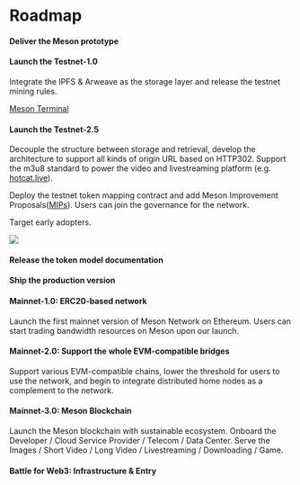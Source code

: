 # Roadmap

<el-timeline style="margin-top: 35px;">
    <el-timeline-item timestamp="2020" placement="top" :hollow="false" type="success">
        <el-card>
            <h4>Deliver the Meson prototype</h4>
        </el-card>
    </el-timeline-item>
    <el-timeline-item timestamp="2021" placement="top" :hollow="false" type="success">
        <el-card>
            <h4>Launch the Testnet-1.0</h4>
            <p>Integrate the IPFS & Arweave as the storage layer and release the testnet mining rules.</p>
            <p><a target="_blank" href="https://github.com/daqnext/meson-terminal">Meson Terminal</a></p>
        </el-card>
        <el-card>
            <h4>Launch the Testnet-2.5</h4>
            <p>Decouple the structure between storage and retrieval, develop the architecture to support all kinds of origin URL based on HTTP302.
            Support the m3u8 standard to power the video and livestreaming platform (e.g. <a href="http://hotcat.live">hotcat.live</a>).</p>
            <p>Deploy the testnet token mapping contract and add Meson Improvement Proposals(<a href="https://github.com/daqnext/MIP">MIPs</a>).
            Users can join the governance for the network.</p>
            <p>Target early adopters.</p>
            <img src="@source/images/roadmap/node-stats.png">
        </el-card>
    </el-timeline-item>
    <el-timeline-item timestamp="2022" placement="top" :hollow="true" type="primary">
        <el-card>
            <h4>Release the token model documentation</h4>
        </el-card>
        <el-card>
            <h4>Ship the production version</h4>
        </el-card>
    </el-timeline-item>
    <el-timeline-item timestamp="2022" placement="top" :hollow="true" type="primary">
        <el-card>
            <h4>Mainnet-1.0: ERC20-based network</h4>
            <p>Launch the first mainnet version of Meson Network on Ethereum. Users can start trading bandwidth resources on Meson upon our launch.</p>
        </el-card>
    </el-timeline-item>
    <el-timeline-item timestamp="2022-2023" placement="top" :hollow="true" type="primary">
        <el-card>
            <h4>Mainnet-2.0: Support the whole EVM-compatible bridges</h4>
            <p>Support various EVM-compatible chains, lower the threshold for users to use the network, and begin to integrate distributed home nodes as a complement to the network.</p>
        </el-card>
    </el-timeline-item>
    <el-timeline-item timestamp="2023-2024" placement="top" :hollow="true" type="primary">
        <el-card>
            <h4>Mainnet-3.0: Meson Blockchain</h4>
            <p>
            Launch the Meson blockchain with sustainable ecosystem.
            Onboard the Developer / Cloud Service Provider / Telecom / Data Center.
            Serve the Images / Short Video / Long Video / Livestreaming / Downloading / Game.
            </p>
        </el-card>
        <el-card>
            <h4>Battle for Web3: Infrastructure & Entry</h4>
        </el-card>
    </el-timeline-item>
    <el-timeline-item timestamp="..." placement="top" :hollow="true" type="info"></el-timeline-item>
    <el-timeline-item timestamp="..." placement="top" :hollow="true" type="success"></el-timeline-item>
    <el-timeline-item timestamp="..." placement="top" :hollow="true" type="primary"></el-timeline-item>
</el-timeline>